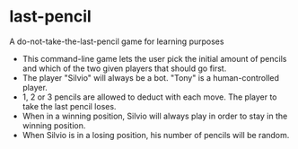 # last-pencil
A do-not-take-the-last-pencil game for learning purposes

- This command-line game lets the user pick the initial amount of pencils and which of the two given players that should go first.
- The player "Silvio" will always be a bot. "Tony" is a human-controlled player.
- 1, 2 or 3 pencils are allowed to deduct with each move. The player to take the last pencil loses. 
- When in a winning position, Silvio will always play in order to stay in the winning position.
- When Silvio is in a losing position, his number of pencils will be random.
